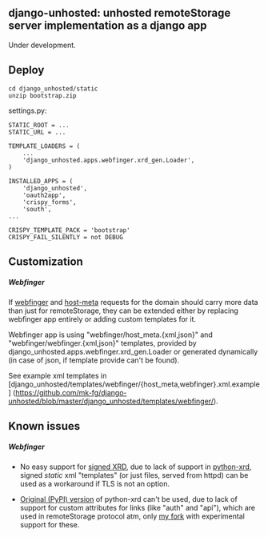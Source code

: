 django-unhosted: unhosted remoteStorage server implementation as a django app
--------------------

Under development.


Deploy
--------------------

	cd django_unhosted/static
	unzip bootstrap.zip

settings.py:

	STATIC_ROOT = ...
	STATIC_URL = ...

	TEMPLATE_LOADERS = (
		...
		'django_unhosted.apps.webfinger.xrd_gen.Loader',
	)

	INSTALLED_APPS = (
		'django_unhosted',
		'oauth2app',
		'crispy_forms',
		'south',
	...

	CRISPY_TEMPLATE_PACK = 'bootstrap'
	CRISPY_FAIL_SILENTLY = not DEBUG


Customization
--------------------

##### Webfinger

If [webfinger](https://tools.ietf.org/html/draft-jones-appsawg-webfinger-01) and
[host-meta](https://tools.ietf.org/html/draft-hammer-hostmeta-05) requests for
the domain should carry more data than just for remoteStorage, they can be
extended either by replacing webfinger app entirely or adding custom templates
for it.

Webfinger app is using "webfinger/host_meta.{xml,json}" and
"webfinger/webfinger.{xml,json}" templates, provided by
django_unhosted.apps.webfinger.xrd_gen.Loader or generated dynamically (in case
of json, if template provide can't be found).

See example xml templates in
[django_unhosted/templates/webfinger/{host_meta,webfinger}.xml.example]
(https://github.com/mk-fg/django-unhosted/blob/master/django_unhosted/templates/webfinger/).


Known issues
--------------------

##### Webfinger

* No easy support for [signed
	XRD](http://docs.oasis-open.org/xri/xrd/v1.0/xrd-1.0.html#signature), due to
	lack of support in [python-xrd](https://github.com/jcarbaugh/python-xrd/),
	signed *static* xml "templates" (or just files, served from httpd) can be used
	as a workaround if TLS is not an option.

* [Original (PyPI) version](https://github.com/jcarbaugh/python-xrd/) of
	python-xrd can't be used, due to lack of support for custom attributes for
	links (like "auth" and "api"), which are used in remoteStorage protocol atm,
	only [my fork](https://github.com/mk-fg/python-xrd/) with experimental support
	for these.
